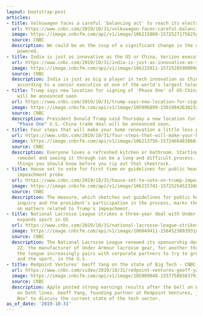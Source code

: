 ```yaml
---
layout: bootstrap-post
articles:
- title: Volkswagen faces a careful 'balancing act' to reach its electric future
  url: https://www.cnbc.com/2019/10/31/volkswagen-faces-careful-balancing-act-to-reach-its-electric-future.html
  image: https://image.cnbcfm.com/api/v1/image/106215868-1572527175625gettyimages-1142164576.jpeg?v=1572527233
  source: CNBC
  description: We could be on the cusp of a significant change in the way cars are
    powered.
- title: India is just as innovative as the US or China, Verizon executive says
  url: https://www.cnbc.com/2019/10/31/india-is-just-as-innovative-as-the-us-or-china-verizon-executive-says.html
  image: https://image.cnbcfm.com/api/v1/image/106215911-1572528590009gettyimages-577291172.jpeg?v=1572528702
  source: CNBC
  description: India is just as big a player in tech innovation as China or the U.S.,
    according to a senior executive at one of the world's largest telecoms providers.
- title: Trump says new location for signing of 'Phase One' of US-China trade deal
    will be announced soon
  url: https://www.cnbc.com/2019/10/31/trump-says-new-location-for-signing-of-phase-one-of-us-china-trade-deal-will-be-announced-soon.html
  image: https://image.cnbcfm.com/api/v1/image/105996899-15619842636232019-06-29t031538z_358583246_rc1e47e9d190_rtrmadp_3_g20-summit-trump-xi.jpg?v=1562656670
  source: CNBC
  description: President Donald Trump said Thursday a new location for signing the
    "Phase One" U.S.-China trade deal will be announced soon.
- title: Four steps that will make your home renovation a little less painful
  url: https://www.cnbc.com/2019/10/31/four-steps-that-will-make-your-home-renovation-a-little-less-painful.html
  image: https://image.cnbcfm.com/api/v1/image/106213756-1572466483860img_0196.jpeg?v=1572527920
  source: CNBC
  description: Everyone loves a refreshed kitchen or bathroom. Starting your home
    remodel and seeing it through can be a long and difficult process. Here are four
    things you should know before you rip out that sheetrock.
- title: House set to vote for first time on guidelines for public hearings in Trump
    impeachment probe
  url: https://www.cnbc.com/2019/10/31/house-set-to-vote-on-trump-impeachment-probe-guidelines.html
  image: https://image.cnbcfm.com/api/v1/image/106215741-1572525452338nancy.jpg?v=1572525472
  source: CNBC
  description: The measure, which sketches out guidelines for public hearings in the
    inquiry and the president's participation in the process, marks the first vote
    on matters related to Trump's impeachment.
- title: National Lacrosse League strikes a three-year deal with Under Armour as it
    expands sport in US
  url: https://www.cnbc.com/2019/10/31/national-lacrosse-league-strikes-deal-with-under-armour-as-it-expands-sport-in-us.html
  image: https://image.cnbcfm.com/api/v1/image/106049411-1564523093931gettyimages-962388936.jpeg?v=1564523194
  source: CNBC
  description: The National Lacrosse League renewed its sponsorship deal with Team
    22, the manufacturer of Under Armour lacrosse gear, for another three years as
    the league increasingly pairs with corporate partners to try to grow its revenues,
    and the sport, in the U.S.
- title: Redpoint Ventures' Geoff Yang on the state of Big Tech - CNBC
  url: https://www.cnbc.com/video/2019/10/31/redpoint-ventures-geoff-yang-on-the-state-of-big-tech.html
  image: https://image.cnbcfm.com/api/v1/image/105909848-1557758038379img_1272r.jpg?v=1557758068
  source: CNBC
  description: Apple posted strong earnings results after the bell on Wednesday, beating
    on both lines. Geoff Yang, founding partner at Redpoint Ventures, joins "Squawk
    Box" to discuss the current state of the tech sector.
as_of_date: '2019-10-31'
---
```


